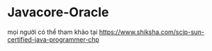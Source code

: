 # Javacore-Oracle
mọi người có thể tham khảo tại https://www.shiksha.com/scjp-sun-certified-java-programmer-chp

